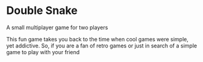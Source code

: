 # Double Snake
A small multiplayer game for two players





This fun game takes you back to the time when cool games were simple, yet addictive. So, if you are a fan of retro games or just in search of a simple game to play with your friend

